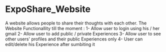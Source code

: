 # ExpoShare_Website
A website allows people to share their thoughts with each other. 
The Website Functionallity till the moment : 
1- Allow user to login using his / her gmail 
2- Allow user to add public / private Experiences 
3- Allow user to see other users' profiles and their public Experiences only 
4- User can edit/delete his Experience after sumbiting it 
